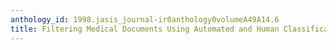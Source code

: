 ```yaml
---
anthology_id: 1998.jasis_journal-ir0anthology0volumeA49A14.6
title: Filtering Medical Documents Using Automated and Human Classification Methods
---
```

